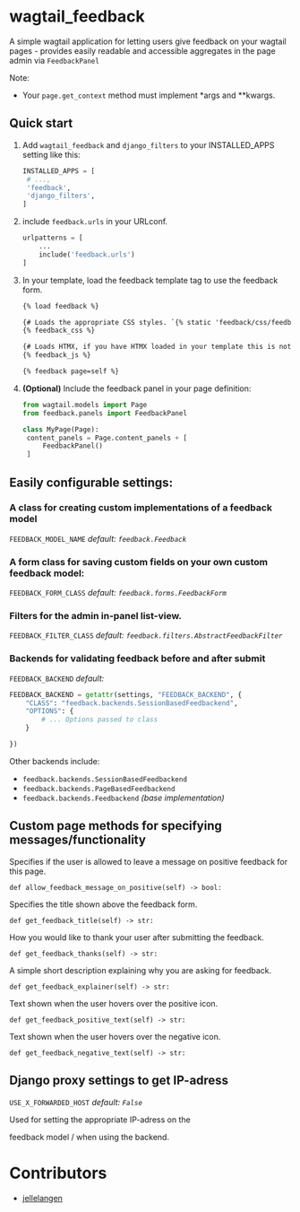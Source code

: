 wagtail_feedback
================

A simple wagtail application for letting users give feedback on your wagtail pages - provides easily readable and accessible aggregates in the page admin via `FeedbackPanel`

Note:

* Your `page.get_context` method must implement *args and **kwargs.

Quick start
-----------

1. Add `wagtail_feedback` and `django_filters` to your INSTALLED_APPS setting like this:

   ```python
   INSTALLED_APPS = [
   	# ...,
   	'feedback',
   	'django_filters',
   ]
   ```
2. include  `feedback.urls` in your URLconf.

   ```python
   urlpatterns = [
       ...
       include('feedback.urls')
   ]
   ```
3. In your template, load the feedback template tag to use the feedback form.

   ```html
   {% load feedback %}

   {# Loads the appropriate CSS styles. `{% static 'feedback/css/feedback.css'%}` #}
   {% feedback_css %} 

   {# Loads HTMX, if you have HTMX loaded in your template this is not nescessary. `{% static 'feedback/js/feedback.js'%}` #}
   {% feedback_js %}  

   {% feedback page=self %}
   ```
4. **(Optional)** Include the feedback panel in your page definition:

   ```python
   from wagtail.models import Page
   from feedback.panels import FeedbackPanel

   class MyPage(Page):
   	content_panels = Page.content_panels + [
   		FeedbackPanel()
   	]

   ```

## Easily configurable settings:

### **A class for creating custom implementations of a feedback model**

`FEEDBACK_MODEL_NAME` *default: `feedback.Feedback`*

### **A form class for saving custom fields on your own custom feedback model:**

`FEEDBACK_FORM_CLASS` *default: `feedback.forms.FeedbackForm`*

### **Filters for the admin in-panel list-view.**

`FEEDBACK_FILTER_CLASS` *default: `feedback.filters.AbstractFeedbackFilter`*

### **Backends for validating feedback before and after submit**

`FEEDBACK_BACKEND` *default:*

```python
FEEDBACK_BACKEND = getattr(settings, "FEEDBACK_BACKEND", {
    "CLASS": "feedback.backends.SessionBasedFeedbackend",
    "OPTIONS": {
    	# ... Options passed to class
    }

})
```

Other backends include:

* `feedback.backends.SessionBasedFeedbackend`
* `feedback.backends.PageBasedFeedbackend`
* `feedback.backends.Feedbackend` *(base implementation)*

## **Custom page methods for specifying messages/functionality**

Specifies if the user is allowed to leave a message on positive feedback for this page.

`def allow_feedback_message_on_positive(self) -> bool:`

Specifies the title shown above the feedback form.

`def get_feedback_title(self) -> str:`

How you would like to thank your user after submitting the feedback.

`def get_feedback_thanks(self) -> str:`

A simple short description explaining why you are asking for feedback.

`def get_feedback_explainer(self) -> str:`

Text shown when the user hovers over the positive icon.  

`def get_feedback_positive_text(self) -> str:`

Text shown when the user hovers over the negative icon.  

`def get_feedback_negative_text(self) -> str:`

## **Django proxy settings to get IP-adress**

`USE_X_FORWARDED_HOST` *default: `False`*

Used for setting the appropriate IP-adress on the

feedback model / when using the backend.

# Contributors

* [jellelangen](https://github.com/jellelangen)